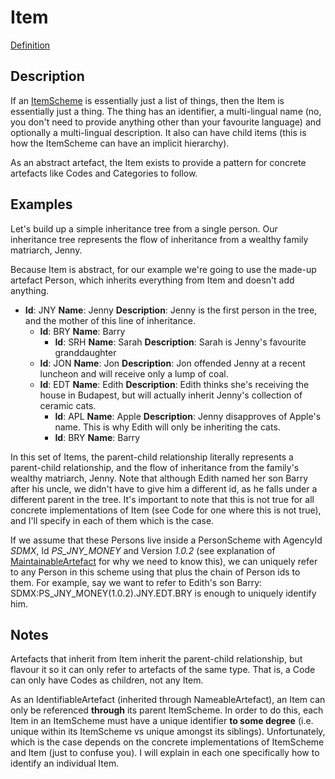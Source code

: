# Item
[Definition](../../information_model/Base/Item.md)

## Description

If an [ItemScheme](ItemScheme.md) is essentially just a list of things, then the Item is essentially just a thing. The thing has an identifier, a multi-lingual name (no, you don't need to provide anything other than your favourite language) and optionally a multi-lingual description. It also can have child items (this is how the ItemScheme can have an implicit hierarchy).

As an abstract artefact, the Item exists to provide a pattern for concrete artefacts like Codes and Categories to follow.

## Examples

Let's build up a simple inheritance tree from a single person. Our inheritance tree represents the flow of inheritance from a wealthy family matriarch, Jenny. 

Because Item is abstract, for our example we're going to use the made-up artefact Person, which inherits everything from Item and doesn't add anything.

- **Id**: JNY **Name**: Jenny **Description**: Jenny is the first person in the tree, and the mother of this line of inheritance.
    - **Id**: BRY **Name**: Barry
        - **Id**: SRH **Name**: Sarah **Description**: Sarah is Jenny's favourite granddaughter
    - **Id**: JON **Name**: Jon **Description**: Jon offended Jenny at a recent luncheon and will receive only a lump of coal.
    - **Id**: EDT **Name**: Edith **Description**: Edith thinks she's receiving the house in Budapest, but will actually inherit Jenny's collection of ceramic cats.
        - **Id**: APL **Name**: Apple **Description**: Jenny disapproves of Apple's name. This is why Edith will only be inheriting the cats.
        - **Id**: BRY **Name**: Barry

In this set of Items, the parent-child relationship literally represents a parent-child relationship, and the flow of inheritance from the family's wealthy matriarch, Jenny. Note that although Edith named her son Barry after his uncle, we didn't have to give him a different id, as he falls under a different parent in the tree. It's important to note that this is not true for all concrete implementations of Item (see Code for one where this is not true), and I'll specify in each of them which is the case.

If we assume that these Persons live inside a PersonScheme with AgencyId *SDMX*, Id *PS_JNY_MONEY* and Version *1.0.2* (see explanation of [MaintainableArtefact](MaintainableArtefact.md) for why we need to know this), we can uniquely refer to any Person in this scheme using that plus the chain of Person ids to them. For example, say we want to refer to Edith's son Barry: SDMX:PS_JNY_MONEY(1.0.2).JNY.EDT.BRY is enough to uniquely identify him.

## Notes

Artefacts that inherit from Item inherit the parent-child relationship, but flavour it so it can only refer to artefacts of the same type. That is, a Code can only have Codes as children, not any Item.

As an IdentifiableArtefact (inherited through NameableArtefact), an Item can only be referenced **through** its parent ItemScheme. In order to do this, each Item in an ItemScheme must have a unique identifier **to some degree** (i.e. unique within its ItemScheme vs unique amongst its siblings). Unfortunately, which is the case depends on the concrete implementations of ItemScheme and Item (just to confuse you). I will explain in each one specifically how to identify an individual Item.